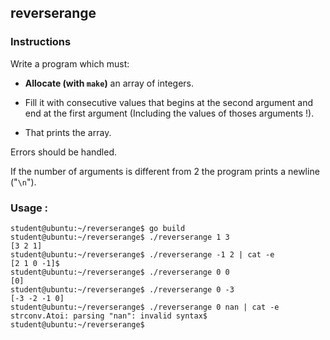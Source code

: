 ## reverserange

### Instructions

Write a program which must:

- **Allocate (with `make`)** an array of integers.

- Fill it with consecutive values that begins at the second argument and end at the first argument (Including the values of thoses arguments !).

- That prints the array.

Errors should be handled.

If the number of arguments is different from 2 the program prints a newline ("`\n`").

### Usage :

```console
student@ubuntu:~/reverserange$ go build
student@ubuntu:~/reverserange$ ./reverserange 1 3
[3 2 1]
student@ubuntu:~/reverserange$ ./reverserange -1 2 | cat -e
[2 1 0 -1]$
student@ubuntu:~/reverserange$ ./reverserange 0 0
[0]
student@ubuntu:~/reverserange$ ./reverserange 0 -3
[-3 -2 -1 0]
student@ubuntu:~/reverserange$ ./reverserange 0 nan | cat -e
strconv.Atoi: parsing "nan": invalid syntax$
student@ubuntu:~/reverserange$
```
